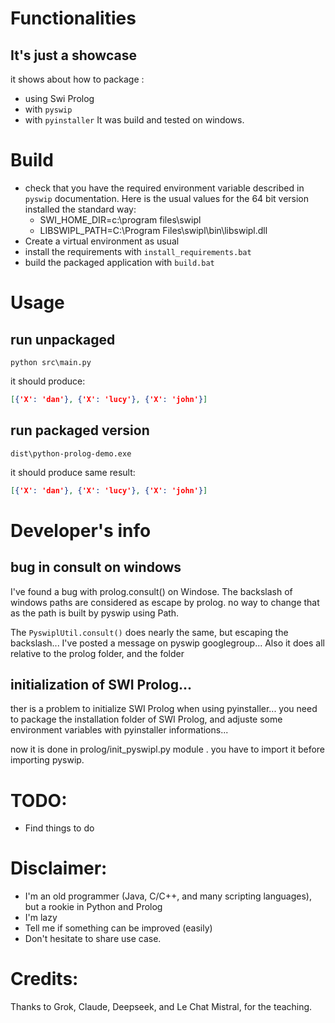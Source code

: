 
# Functionalities
## It's just a showcase 
it shows about how to package :
* using Swi Prolog 
* with `pyswip` 
* with `pyinstaller`
It was build and tested on windows.

# Build

* check that you have the required environment variable described in `pyswip` documentation. Here is the usual values for the 64 bit version installed the standard way:
    * SWI_HOME_DIR=c:\program files\swipl
    * LIBSWIPL_PATH=C:\Program Files\swipl\bin\libswipl.dll
* Create a virtual environment as usual
* install the requirements with `install_requirements.bat`
* build the packaged application with `build.bat`

# Usage

## run unpackaged

```
python src\main.py
```
it should produce:
```json
[{'X': 'dan'}, {'X': 'lucy'}, {'X': 'john'}]
```

## run packaged version
```
dist\python-prolog-demo.exe
```
it should produce same result:
```json
[{'X': 'dan'}, {'X': 'lucy'}, {'X': 'john'}]
```

# Developer's info

## bug in consult on windows
I've found a bug with prolog.consult() on Windose. The backslash of windows paths are considered as escape by prolog. no way to change that as the path is built by pyswip using Path.

The `PyswiplUtil.consult()` does nearly the same, but escaping the backslash... I've posted a message on pyswip googlegroup...
Also it does all relative to the prolog folder, and the folder 

## initialization of SWI Prolog...
ther is a problem to initialize SWI Prolog when using pyinstaller... you need to package the installation folder of SWI Prolog, and adjuste some environment variables with pyinstaller informations...

now it is done in prolog/init_pyswipl.py module . you have to import it before importing pyswip.

# TODO:
* Find things to do

# Disclaimer: 
* I'm an old programmer (Java, C/C++, and many scripting languages), but a rookie in Python and Prolog
* I'm lazy
* Tell me if something can be improved (easily)
* Don't hesitate to share use case.

# Credits: 
Thanks to Grok, Claude, Deepseek, and Le Chat Mistral, for the teaching.
